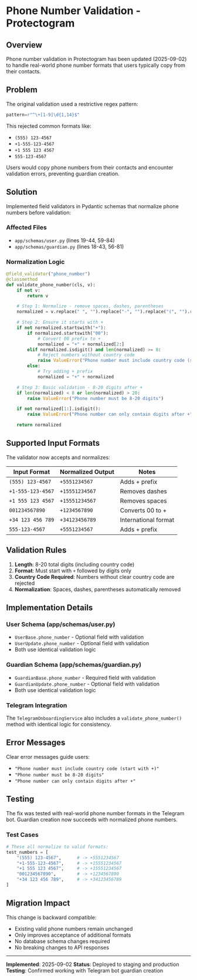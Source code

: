 # Phone Number Validation - Protectogram

## Overview

Phone number validation in Protectogram has been updated (2025-09-02) to handle real-world phone number formats that users typically copy from their contacts.

## Problem

The original validation used a restrictive regex pattern:
```python
pattern=r"^\+[1-9]\d{1,14}$"
```

This rejected common formats like:
- `(555) 123-4567`
- `+1-555-123-4567`
- `+1 555 123 4567`
- `555-123-4567`

Users would copy phone numbers from their contacts and encounter validation errors, preventing guardian creation.

## Solution

Implemented field validators in Pydantic schemas that normalize phone numbers before validation:

### Affected Files
- `app/schemas/user.py` (lines 19-44, 59-84)
- `app/schemas/guardian.py` (lines 18-43, 56-81)

### Normalization Logic

```python
@field_validator("phone_number")
@classmethod
def validate_phone_number(cls, v):
    if not v:
        return v

    # Step 1: Normalize - remove spaces, dashes, parentheses
    normalized = v.replace(" ", "").replace("-", "").replace("(", "").replace(")", "")

    # Step 2: Ensure it starts with +
    if not normalized.startswith("+"):
        if normalized.startswith("00"):
            # Convert 00 prefix to +
            normalized = "+" + normalized[2:]
        elif normalized.isdigit() and len(normalized) >= 8:
            # Reject numbers without country code
            raise ValueError("Phone number must include country code (start with +)")
        else:
            # Try adding + prefix
            normalized = "+" + normalized

    # Step 3: Basic validation - 8-20 digits after +
    if len(normalized) < 8 or len(normalized) > 20:
        raise ValueError("Phone number must be 8-20 digits")

    if not normalized[1:].isdigit():
        raise ValueError("Phone number can only contain digits after +")

    return normalized
```

## Supported Input Formats

The validator now accepts and normalizes:

| Input Format | Normalized Output | Notes |
|--------------|-------------------|-------|
| `(555) 123-4567` | `+5551234567` | Adds + prefix |
| `+1-555-123-4567` | `+15551234567` | Removes dashes |
| `+1 555 123 4567` | `+15551234567` | Removes spaces |
| `001234567890` | `+1234567890` | Converts 00 to + |
| `+34 123 456 789` | `+34123456789` | International format |
| `555-123-4567` | `+5551234567` | Adds + prefix |

## Validation Rules

1. **Length**: 8-20 total digits (including country code)
2. **Format**: Must start with `+` followed by digits only
3. **Country Code Required**: Numbers without clear country code are rejected
4. **Normalization**: Spaces, dashes, parentheses automatically removed

## Implementation Details

### User Schema (app/schemas/user.py)
- `UserBase.phone_number` - Optional field with validation
- `UserUpdate.phone_number` - Optional field with validation
- Both use identical validation logic

### Guardian Schema (app/schemas/guardian.py)
- `GuardianBase.phone_number` - Required field with validation
- `GuardianUpdate.phone_number` - Optional field with validation
- Both use identical validation logic

### Telegram Integration
The `TelegramOnboardingService` also includes a `validate_phone_number()` method with identical logic for consistency.

## Error Messages

Clear error messages guide users:
- `"Phone number must include country code (start with +)"`
- `"Phone number must be 8-20 digits"`
- `"Phone number can only contain digits after +"`

## Testing

The fix was tested with real-world phone number formats in the Telegram bot. Guardian creation now succeeds with normalized phone numbers.

### Test Cases
```python
# These all normalize to valid formats:
test_numbers = [
    "(555) 123-4567",      # -> +5551234567
    "+1-555-123-4567",     # -> +15551234567
    "+1 555 123 4567",     # -> +15551234567
    "001234567890",        # -> +1234567890
    "+34 123 456 789",     # -> +34123456789
]
```

## Migration Impact

This change is backward compatible:
- Existing valid phone numbers remain unchanged
- Only improves acceptance of additional formats
- No database schema changes required
- No breaking changes to API responses

---

**Implemented**: 2025-09-02
**Status**: Deployed to staging and production
**Testing**: Confirmed working with Telegram bot guardian creation
